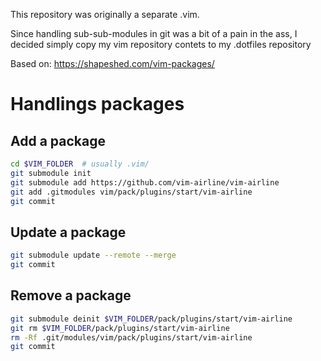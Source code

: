 This repository was originally a separate .vim.

Since handling sub-sub-modules in git was a bit of a pain in the ass, I decided simply copy my vim repository contets to my .dotfiles repository

Based on: https://shapeshed.com/vim-packages/

# Handlings packages

## Add a package
```bash
cd $VIM_FOLDER  # usually .vim/
git submodule init
git submodule add https://github.com/vim-airline/vim-airline
git add .gitmodules vim/pack/plugins/start/vim-airline
git commit
```

## Update a package
```bash
git submodule update --remote --merge
git commit
```

## Remove a package
```bash
git submodule deinit $VIM_FOLDER/pack/plugins/start/vim-airline
git rm $VIM_FOLDER/pack/plugins/start/vim-airline
rm -Rf .git/modules/vim/pack/plugins/start/vim-airline
git commit
```
